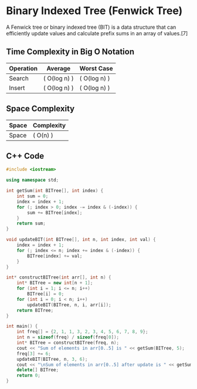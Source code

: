 # Binary Indexed Tree (Fenwick Tree)

A Fenwick tree or binary indexed tree (BIT) is a data structure that can efficiently update values and calculate prefix sums in an array of values.[7]

## Time Complexity in Big O Notation

| Operation | Average | Worst Case |
|-----------|---------|------------|
| Search    | \( O(log n) \) | \( O(log n) \) |
| Insert    | \( O(log n) \) | \( O(log n) \) |

## Space Complexity

| Space | Complexity |
|-------|------------|
| Space | \( O(n) \) |

## C++ Code

```cpp
#include <iostream>

using namespace std;

int getSum(int BITree[], int index) {
    int sum = 0;
    index = index + 1;
    for (; index > 0; index -= index & (-index)) {
        sum += BITree[index];
    }
    return sum;
}

void updateBIT(int BITree[], int n, int index, int val) {
    index = index + 1;
    for (; index <= n; index += index & (-index)) {
        BITree[index] += val;
    }
}

int* constructBITree(int arr[], int n) {
    int* BITree = new int[n + 1];
    for (int i = 1; i <= n; i++)
        BITree[i] = 0;
    for (int i = 0; i < n; i++)
        updateBIT(BITree, n, i, arr[i]);
    return BITree;
}

int main() {
    int freq[] = {2, 1, 1, 3, 2, 3, 4, 5, 6, 7, 8, 9};
    int n = sizeof(freq) / sizeof(freq[0]);
    int* BITree = constructBITree(freq, n);
    cout << "Sum of elements in arr[0..5] is " << getSum(BITree, 5);
    freq[3] += 6;
    updateBIT(BITree, n, 3, 6);
    cout << "\nSum of elements in arr[0..5] after update is " << getSum(BITree, 5);
    delete[] BITree;
    return 0;
}
```

